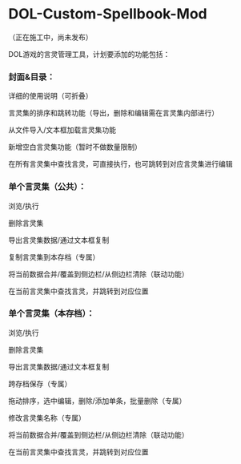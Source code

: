 # DOL-Custom-Spellbook-Mod
（正在施工中，尚未发布）

DOL游戏的言灵管理工具，计划要添加的功能包括：

### 封面&目录：

详细的使用说明（可折叠）

言灵集的排序和跳转功能（导出，删除和编辑需在言灵集内部进行）

从文件导入/文本框加载言灵集功能

新增空白言灵集功能（暂时不做数量限制）

在所有言灵集中查找言灵，可直接执行，也可跳转到对应言灵集进行编辑

###  单个言灵集（公共）：

浏览/执行

删除言灵集

导出言灵集数据/通过文本框复制

复制言灵集到本存档（专属）

将当前数据合并/覆盖到侧边栏/从侧边栏清除（联动功能）

在当前言灵集中查找言灵，并跳转到对应位置

### 单个言灵集（本存档）：
浏览/执行

删除言灵集

导出言灵集数据/通过文本框复制

跨存档保存（专属）

拖动排序，选中编辑，删除/添加单条，批量删除（专属）

修改言灵集名称（专属）

将当前数据合并/覆盖到侧边栏/从侧边栏清除（联动功能）

在当前言灵集中查找言灵，并跳转到对应位置
